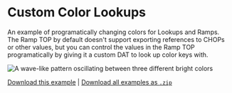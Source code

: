# Custom Color Lookups

An example of programatically changing colors for Lookups and Ramps. The Ramp TOP by default doesn't support exporting references to CHOPs or other values, but you can control the values in the Ramp TOP programatically by giving it a custom DAT to look up color keys with.

![A wave-like pattern oscillating between three different bright colors](color-lookup.gif)

[Download this example](https://github.com/XRRCA/CreativeCoding/raw/main/touchdesigner/color-lookup-custom/color-lookup-custom.toe) | [Download all examples as `.zip`](https://github.com/XRRCA/CreativeCoding/archive/refs/heads/main.zip)
